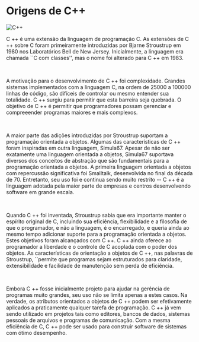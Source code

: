 # Origens de C++

![C++](https://encrypted-tbn0.gstatic.com/images?q=tbn:ANd9GcSslHz9Yiuhm7GeS5hvK-pCSy8G5eW4rFb-LQ&usqp=CAU)

C ++ é uma extensão da linguagem de programação C. As extensões de C ++ sobre C foram primeiramente introduzidas por Bjarne Stroustrup em 1980 nos Laboratórios Bell de New Jersey. Inicialmente, a linguagem era chamada ``C com classes'', mas o nome foi alterado para C ++ em 1983.

<br />

A motivação para o desenvolvimento de C ++ foi complexidade. Grandes sistemas implementados com a linguagem C, na ordem de 25000 a 100000 linhas de código, são difíceis de controlar ou mesmo entender sua totalidade. C ++ surgiu para permitir que esta barreira seja quebrada. O objetivo de C ++ é permitir que programadores possam gerenciar e compreeender programas maiores e mais complexos.

<br />

A maior parte das adições introduzidas por Stroustrup suportam a programação orientada a objetos. Algumas das características de C ++ foram inspiradas em outra linguagem, Simula67. Apesar de não ser exatamente uma linguagem orientada a objetos, Simula67 suportava diversos dos conceitos de abstração que são fundamentais para a programação orientada a objetos. A primeira linguagem orientada a objetos com repercussão significativa foi Smalltalk, desenvolvida no final da década de 70. Entretanto, seu uso foi e continua sendo muito restrito -- C ++ é a linguagem adotada pela maior parte de empresas e centros desenvolvendo software em grande escala.

<br />

Quando C ++ foi inventada, Stroustrup sabia que era importante manter o espírito original de C, incluindo sua eficiência, flexibilidade e a filosofia de que o programador, e não a linguagem, é o encarregado, e queria ainda ao mesmo tempo adicionar suporte para a programação orientada a objetos. Estes objetivos foram alcançados com C ++. C ++ ainda oferece ao programador a liberdade e o controle de C acoplada com o poder dos objetos. As características de orientação a objetos de C ++, nas palavras de Stroustrup, ``permite que programas sejam estruturados para claridade, extensibilidade e facilidade de manutenção sem perda de eficiência.

<br />

Embora C ++ fosse inicialmente projeto para ajudar na gerência de programas muito grandes, seu uso não se limita apenas a estes casos. Na verdade, os atributos orientados a objetos de C ++ podem ser efetivamente aplicados a praticamente qualquer tarefa de programação. C ++ já vem sendo utilizado em projetos tais como editores, bancos de dados, sistemas pessoais de arquivos e programas de comunicação. Com a mesma eficiência de C, C ++ pode ser usado para construir software de sistemas com ótimo desempenho.
